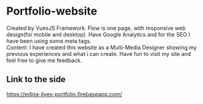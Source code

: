 # Portfolio-website
Created by VuesJS Framework. Flow is one page, with responsive web design(for mobile and desktop).
Have Google Analytics and for the SEO I have been using some meta tags.   
Content: I have created this website as a Multi-Media Designer showing my previous experiences and what i can create. 
Have fun to visit my site and feel free to give me feedback. 

## Link to the side
 https://edina-ilyes-portfolio.firebaseapp.com/
